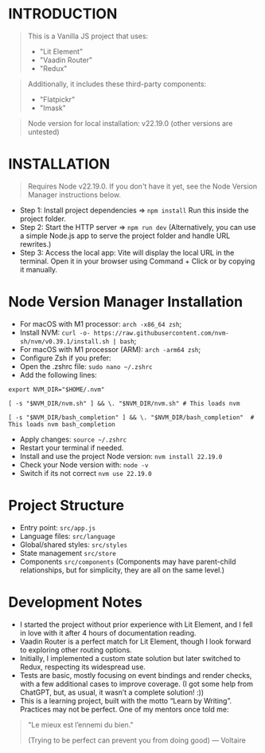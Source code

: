 # INTRODUCTION
> This is a Vanilla JS project that uses:
>   - "Lit Element"
>   - "Vaadin Router"
>   - "Redux"

> Additionally, it includes these third-party components:
>   - "Flatpickr"
>   - "Imask"

> Node version for local installation: v22.19.0 (other versions are untested)

# INSTALLATION
> Requires Node v22.19.0. If you don't have it yet, see the Node Version Manager instructions below.

* Step 1: Install project dependencies => `npm install` Run this inside the project folder.
* Step 2: Start the HTTP server => `npm run dev` (Alternatively, you can use a simple Node.js app to serve the project folder and handle URL rewrites.)
* Step 3: Access the local app: Vite will display the local URL in the terminal. Open it in your browser using Command + Click or by copying it manually.

# Node Version Manager Installation

* For macOS with M1 processor: `arch -x86_64 zsh`;
* Install NVM: `curl -o- https://raw.githubusercontent.com/nvm-sh/nvm/v0.39.1/install.sh | bash`;
* For macOS with M1 processor (ARM): `arch -arm64 zsh`;
* Configure Zsh if you prefer: 
* Open the .zshrc file: `sudo nano ~/.zshrc`
* Add the following lines:
    
`export NVM_DIR="$HOME/.nvm"`

`[ -s "$NVM_DIR/nvm.sh" ] && \. "$NVM_DIR/nvm.sh" # This loads nvm`

`[ -s "$NVM_DIR/bash_completion" ] && \. "$NVM_DIR/bash_completion"  # This loads nvm bash_completion`
* Apply changes: `source ~/.zshrc`
* Restart your terminal if needed.
* Install and use the project Node version: `nvm install 22.19.0`
* Check your Node version with: `node -v`
* Switch if its not correct `nvm use 22.19.0`

# Project Structure

* Entry point: `src/app.js`
* Language files: `src/language`
* Global/shared styles: `src/styles`
* State management `src/store`
* Components `src/components` (Components may have parent-child relationships, but for simplicity, they are all on the same level.)

# Development Notes

* I started the project without prior experience with Lit Element, and I fell in love with it after 4 hours of documentation reading.
* Vaadin Router is a perfect match for Lit Element, though I look forward to exploring other routing options.
* Initially, I implemented a custom state solution but later switched to Redux, respecting its widespread use.
* Tests are basic, mostly focusing on event bindings and render checks, with a few additional cases to improve coverage. (I got some help from ChatGPT, but, as usual, it wasn’t a complete solution! :))
* This is a learning project, built with the motto “Learn by Writing”. Practices may not be perfect. One of my mentors once told me:

> "Le mieux est l’ennemi du bien."
> 
> (Trying to be perfect can prevent you from doing good) — Voltaire